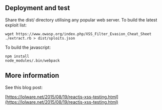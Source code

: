 Deployment and test
------------------

Share the dist/ directory utilising any popular web server. To build the latest exploit list:

    wget https://www.owasp.org/index.php/XSS_Filter_Evasion_Cheat_Sheet
    ./extract.rb > dist/sploits.json

To build the javascript:

    npm install
    node_modules/.bin/webpack

More information
----------------

See this blog post:

[https://lolware.net/2015/08/19/reactjs-xss-testing.html](https://lolware.net/2015/08/19/reactjs-xss-testing.html)
